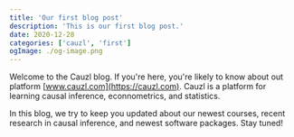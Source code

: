 ```yaml
---
title: 'Our first blog post'
description: 'This is our first blog post.'
date: 2020-12-28
categories: ['cauzl', 'first']
ogImage: ./og-image.png
---
```



Welcome to the Cauzl blog. If you're here, you're likely to know about out platform [www.cauzl.com](https://cauzl.com). Cauzl is a platform for learning causal inference, econnometrics, and statistics.

In this blog, we try to keep you updated about our newest courses, recent research in causal inference, and newest software packages. Stay tuned!
